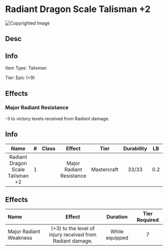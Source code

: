 # Radiant Dragon Scale Talisman +2

![Copyrighted Image](RadiantDragonScaleTalisman+2.png)

## Desc

## Info

Item Type: Talisman

Tier: Epic (+9)

## Effects

### Major Radiant Resistance

-3 to victory levels received from Radiant damage.

## Info

| Name | # | Class | Effect | Tier | Durability | LB | Value |
| :--: | :-: | :---: | :----: | :--: | :--------: | :-: | :---: |
| Radiant Dragon Scale Talisman +2 | 1 |  | Major Radiant Resistance | Mastercraft | 33/33 | 0.2 | ? |

## Effects

| Name | Effect | Duration | Tier Required |
| :--- | :----: | :------: | :-----------: |
| Major Radiant Weakness  | (+3) to the level of injury received from Radiant damage. | While equipped | 7 |
